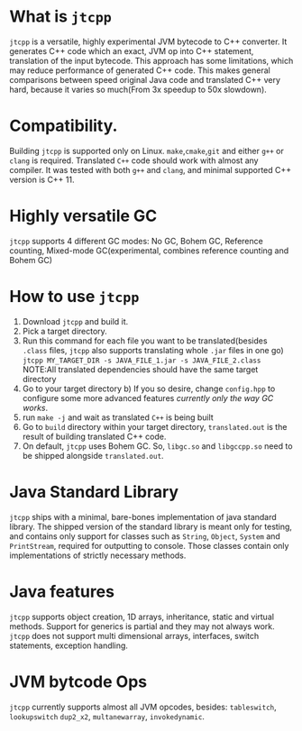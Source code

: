 # What is `jtcpp`
`jtcpp` is a versatile, highly experimental JVM bytecode to C++ converter. It generates C++ code which an exact, JVM op into C++ statement, translation of the input bytecode. This approach has some limitations, which may reduce performance of generated C++ code. This makes general comparisons between speed original Java code and translated C++ very hard, because it varies so much(From 3x speedup to 50x slowdown).
# Compatibility.
Building `jtcpp` is supported only on Linux. `make`,`cmake`,`git` and either `g++` or `clang` is required.
Translated `C++` code should work with almost any compiler. It was tested with both `g++` and `clang`, and minimal supported C++ version is C++ 11. 
# Highly versatile GC
`jtcpp` supports 4 different GC modes: No GC, Bohem GC, Reference counting, Mixed-mode GC(experimental, combines reference counting and Bohem GC)
# How to use `jtcpp`
1. Download `jtcpp` and build it.
2. Pick a target directory.
3. Run this command for each file you want to be translated(besides `.class` files, `jtcpp` also supports translating whole `.jar` files in one go)
`jtcpp MY_TARGET_DIR -s JAVA_FILE_1.jar -s JAVA_FILE_2.class`
NOTE:All translated dependencies should have the same target directory
4. Go to your target directory
    b) If you so desire, change `config.hpp` to configure some more advanced features *currently only the way GC works*.
5. run `make -j` and wait as translated `C++` is being built
6. Go to `build` directory within your target directory, `translated.out` is the result of building translated C++ code.
7. On default, `jtcpp` uses Bohem GC. So, `libgc.so` and `libgccpp.so` need to be shipped alongside `translated.out`.
# Java Standard Library
`jtcpp` ships with a minimal, bare-bones implementation of java standard library. The shipped version of the standard library is meant only for testing, and contains only support for classes such as `String`, `Object`, `System` and `PrintStream`, required for outputting to console. Those classes contain only implementations of strictly necessary methods.
# Java features
`jtcpp` supports object creation, 1D arrays, inheritance, static and virtual methods. Support for generics is partial and they may not always work.
`jtcpp` does not support multi dimensional arrays, interfaces, switch statements, exception handling.
# JVM bytcode Ops 
`jtcpp` currently supports almost all JVM opcodes, besides: `tableswitch`, `lookupswitch` `dup2_x2`, `multanewarray`, `invokedynamic`.

